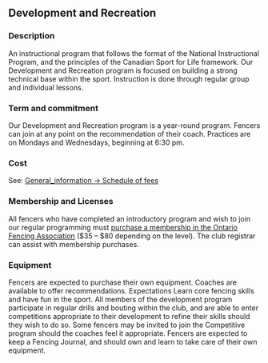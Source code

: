 ## Development and Recreation

### Description

An instructional program that follows the format of the National Instructional Program, and the principles of the Canadian Sport for Life framework. Our Development and Recreation program is focused on building a strong technical base within the sport. Instruction is done through regular group and individual lessons.

### Term and commitment

Our Development and Recreation program is a year-round program. Fencers can join at any point on the recommendation of their coach. Practices are on Mondays and Wednesdays, beginning at 6:30 pm.

### Cost

See: [General_information -> Schedule of fees](General_information.md#schedule-of-fees)

### Membership and Licenses

All fencers who have completed an introductory program and wish to join our regular programming must [purchase a membership in the Ontario Fencing Association](https://fencingontario.ca/about-the-ofa/membership-information/) ($35 – $80 depending on the level). The club registrar can assist with membership purchases.

### Equipment

Fencers are expected to purchase their own equipment. Coaches are available to offer recommendations. Expectations Learn core fencing skills and have fun in the sport. All members of the development program participate in regular drills and bouting within the club, and are able to enter competitions appropriate to their development to refine their skills should they wish to do so. Some fencers may be invited to join the Competitive program should the coaches feel it appropriate. Fencers are expected to keep a Fencing Journal, and should own and learn to take care of their own equipment.